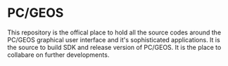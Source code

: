 # PC/GEOS
This repository is the offical place to hold all the source codes around the PC/GEOS graphical user
interface and it's sophisticated applications. It is the source to build SDK and release version of PC/GEOS.
It is the place to collabare on further developments.

